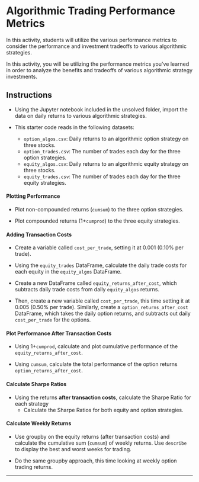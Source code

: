 
# Algorithmic Trading Performance Metrics

In this activity, students will utilize the various performance metrics to consider the performance and investment tradeoffs to various algorithmic strategies.

In this activity, you will be utilizing the performance metrics you've learned in order to analyze the benefits and tradeoffs of various algorithmic strategy investments.

## Instructions

* Using the Jupyter notebook included in the unsolved folder, import the data on daily returns to various algorithmic strategies.

* This starter code reads in the following datasets:
  * `option_algos.csv`: Daily returns to an algorithmic option strategy on three stocks.
  * `option_trades.csv`: The number of trades each day for the three option strategies.
  * `equity_algos.csv`: Daily returns to an algorithmic equity strategy on three stocks.
  * `equity_trades.csv`: The number of trades each day for the three equity strategies.

#### Plotting Performance

* Plot non-compounded returns (`cumsum`) to the three option strategies.

* Plot compounded returns (1+`cumprod`) to the three equity strategies.

#### Adding Transaction Costs

* Create a variable called `cost_per_trade`, setting it at 0.001 (0.10% per trade).

* Using the `equity_trades` DataFrame, calculate the daily trade costs for each equity in the `equity_algos` DataFrame.

* Create a new DataFrame called `equity_returns_after_cost`, which subtracts daily trade costs from daily `equity_algos` returns.

* Then, create a new variable called `cost_per_trade`, this time setting it at 0.005 (0.50% per trade). Similarly, create a `option_returns_after_cost` DataFrame, which takes the daily option returns, and subtracts out daily `cost_per_trade` for the options.

#### Plot Performance After Transaction Costs

* Using 1+`cumprod`, calculate and plot cumulative performance of the `equity_returns_after_cost`.

* Using `cumsum`, calculate the total performance of the option returns `option_returns_after_cost`.

#### Calculate Sharpe Ratios

* Using the returns **after transaction costs**, calculate the Sharpe Ratio for each strategy
  * Calculate the Sharpe Ratios for both equity and option strategies.

#### Calculate Weekly Returns

* Use groupby on the equity returns (after transaction costs) and calculate the cumulative sum (`cumsum`) of weekly returns. Use `describe` to display the best and worst weeks for trading.

* Do the same groupby approach, this time looking at weekly option trading returns.

---
